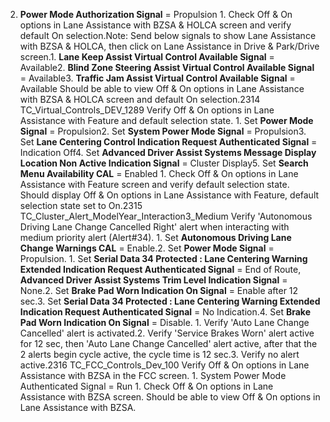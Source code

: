 2. **Power Mode Authorization Signal** = Propulsion 1. Check Off & On options in Lane Assistance with BZSA & HOLCA screen and verify default On selection.Note: Send below signals to show Lane Assistance with BZSA & HOLCA, then click on Lane Assistance in Drive & Park/Drive screen.1. **Lane Keep Assist Virtual Control Available Signal** = Available2. **Blind Zone Steering Assist Virtual Control Available Signal** = Available3. **Traffic Jam Assist Virtual Control Available Signal** = Available Should be able to view Off & On options in Lane Assistance with BZSA & HOLCA screen and default On selection.2314 TC_Virtual_Controls_DEV_1289 Verify Off & On options in Lane Assistance with Feature and default selection state. 1. Set **Power Mode Signal** = Propulsion2. Set **System Power Mode Signal** = Propulsion3. Set **Lane Centering Control Indication Request Authenticated Signal** = Indication Off4. Set **Advanced Driver Assist Systems Message Display Location Non Active Indication Signal** = Cluster Display5. Set **Search Menu Availability CAL** = Enabled 1. Check Off & On options in Lane Assistance with Feature screen and verify default selection state. Should display Off & On options in Lane Assistance with Feature, default selection state set to On.2315 TC_Cluster_Alert_ModelYear_Interaction3_Medium Verify 'Autonomous Driving Lane Change Cancelled Right' alert when interacting with medium priority alert (Alert#34). 1. Set **Autonomous Driving Lane Change Warnings CAL** = Enable.2. Set **Power Mode Signal** = Propulsion. 1. Set **Serial Data 34 Protected : Lane Centering Warning Extended Indication Request Authenticated Signal** = End of Route, **Advanced Driver Assist Systems Trim Level Indication Signal** = None.2. Set **Brake Pad Worn Indication On Signal** = Enable after 12 sec.3. Set **Serial Data 34 Protected : Lane Centering Warning Extended Indication Request Authenticated Signal** = No Indication.4. Set **Brake Pad Worn Indication On Signal** = Disable. 1. Verify 'Auto Lane Change Cancelled' alert is activated.2. Verify 'Service Brakes Worn' alert active for 12 sec, then 'Auto Lane Change Cancelled' alert active, after that the 2 alerts begin cycle active, the cycle time is 12 sec.3. Verify no alert active.2316 TC_FCC_Controls_Dev_100 Verify Off & On options in Lane Assistance with BZSA in the FCC screen. 1. System Power Mode Authenticated Signal = Run 1. Check Off & On options in Lane Assistance with BZSA screen. Should be able to view Off & On options in Lane Assistance with BZSA.